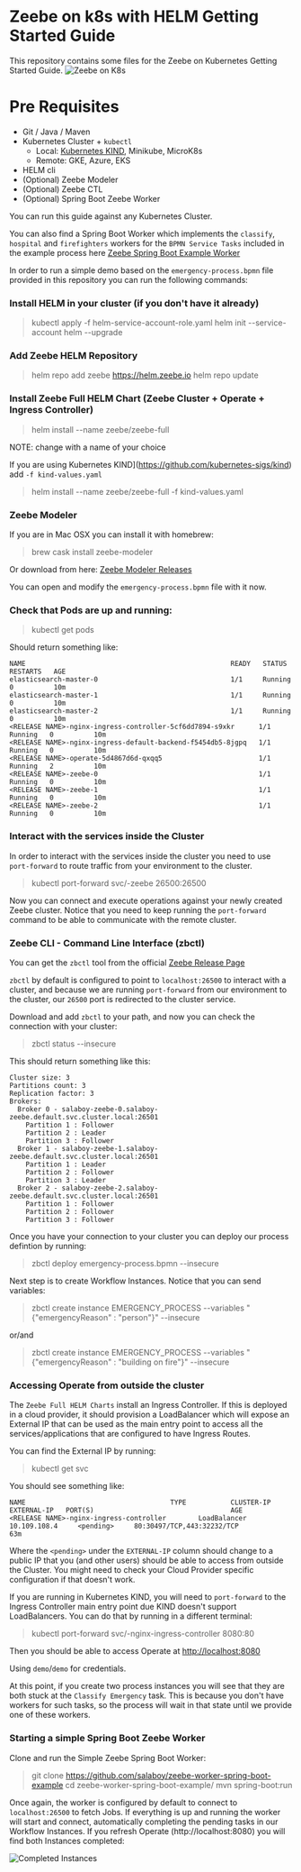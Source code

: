 # Zeebe on k8s with HELM Getting Started Guide
This repository contains some files for the Zeebe on Kubernetes Getting Started Guide. 
![Zeebe on K8s](imgs/zeebe-on-k8s.png)

# Pre Requisites
- Git / Java / Maven
- Kubernetes Cluster + `kubectl`
  - Local: [Kubernetes KIND](https://github.com/kubernetes-sigs/kind), Minikube, MicroK8s
  - Remote: GKE, Azure, EKS
- HELM cli 
- (Optional) Zeebe Modeler
- (Optional) Zeebe CTL
- (Optional) Spring Boot Zeebe Worker

You can run this guide against any Kubernetes Cluster. 

You can also find a Spring Boot Worker which implements the `classify`, `hospital` and `firefighters` workers for the `BPMN Service Tasks` included in the example process here [Zeebe Spring Boot Example Worker](https://github.com/salaboy/zeebe-worker-spring-boot-example)


In order to run a simple demo based on the `emergency-process.bpmn` file provided in this repository you can run the following commands:

### Install HELM in your cluster (if you don't have it already)
> kubectl apply -f helm-service-account-role.yaml
> helm init --service-account helm --upgrade 

### Add Zeebe HELM Repository
> helm repo add zeebe https://helm.zeebe.io
> helm repo update

### Install Zeebe Full HELM Chart (Zeebe Cluster + Operate + Ingress Controller)
> helm install --name <RELEASE NAME> zeebe/zeebe-full

NOTE: change <RELEASE NAME> with a name of your choice

If you are using Kubernetes KIND](https://github.com/kubernetes-sigs/kind) add `-f kind-values.yaml`
> helm install --name <RELEASE NAME> zeebe/zeebe-full -f kind-values.yaml

### Zeebe Modeler
If you are in Mac OSX you can install it with homebrew:
> brew cask install zeebe-modeler

Or download from here: [Zeebe Modeler Releases](https://github.com/zeebe-io/zeebe-modeler/releases)

You can open and modify the `emergency-process.bpmn` file with it now. 

### Check that Pods are up and running: 
> kubectl get pods

Should return something like: 
```
NAME                                                   READY   STATUS    RESTARTS   AGE
elasticsearch-master-0                                 1/1     Running   0          10m
elasticsearch-master-1                                 1/1     Running   0          10m
elasticsearch-master-2                                 1/1     Running   0          10m
<RELEASE NAME>-nginx-ingress-controller-5cf6dd7894-s9xkr      1/1     Running   0          10m
<RELEASE NAME>-nginx-ingress-default-backend-f5454db5-8jgpq   1/1     Running   0          10m
<RELEASE NAME>-operate-5d4867d6d-qxqq5                        1/1     Running   2          10m
<RELEASE NAME>-zeebe-0                                        1/1     Running   0          10m
<RELEASE NAME>-zeebe-1                                        1/1     Running   0          10m
<RELEASE NAME>-zeebe-2                                        1/1     Running   0          10m
```

### Interact with the services inside the Cluster
In order to interact with the services inside the cluster you need to use `port-forward` to route traffic from your environment to the cluster. 
> kubectl port-forward svc/<RELEASE NAME>-zeebe 26500:26500

Now you can connect and execute operations against your newly created Zeebe cluster. 
Notice that you need to keep running the `port-forward` command to be able to communicate with the remote cluster.

### Zeebe CLI - Command Line Interface (zbctl)
You can get the `zbctl` tool from the official [Zeebe Release Page](https://github.com/zeebe-io/zeebe/releases) 

`zbctl` by default is configured to point to `localhost:26500` to interact with a cluster, and because we are running `port-forward` from our environment to the cluster, our `26500` port is redirected to the cluster service. 

Download and add `zbctl` to your path, and now you can check the connection with your cluster:
> zbctl status --insecure

This should return something like this: 
```
Cluster size: 3
Partitions count: 3
Replication factor: 3
Brokers:
  Broker 0 - salaboy-zeebe-0.salaboy-zeebe.default.svc.cluster.local:26501
    Partition 1 : Follower
    Partition 2 : Leader
    Partition 3 : Follower
  Broker 1 - salaboy-zeebe-1.salaboy-zeebe.default.svc.cluster.local:26501
    Partition 1 : Leader
    Partition 2 : Follower
    Partition 3 : Leader
  Broker 2 - salaboy-zeebe-2.salaboy-zeebe.default.svc.cluster.local:26501
    Partition 1 : Follower
    Partition 2 : Follower
    Partition 3 : Follower
```

Once you have your connection to your cluster you can deploy our process defintion by running: 
> zbctl deploy emergency-process.bpmn --insecure

Next step is to create Workflow Instances. Notice that you can send variables: 
> zbctl create instance EMERGENCY_PROCESS --variables "{\"emergencyReason\" : \"person\"}" --insecure

or/and

> zbctl create instance EMERGENCY_PROCESS --variables "{\"emergencyReason\" : \"building on fire\"}" --insecure

### Accessing Operate from outside the cluster
The `Zeebe Full HELM Charts` install an Ingress Controller. If this is deployed in a cloud provider, it should provision a LoadBalancer which will expose an External IP that can be used as the main entry point to access all the services/applications that are configured to have Ingress Routes. 

You can find the External IP by running: 
> kubectl get svc

You should see something like: 
```
NAME                                    TYPE           CLUSTER-IP       EXTERNAL-IP   PORT(S)                                  AGE
<RELEASE NAME>-nginx-ingress-controller        LoadBalancer   10.109.108.4     <pending>     80:30497/TCP,443:32232/TCP               63m
```

Where the `<pending>` under the `EXTERNAL-IP` column should change to a public IP that you (and other users) should be able to access from outside the Cluster. You might need to check your Cloud Provider specific configuration if that doesn't work. 

If you are running in Kubernetes KIND, you will need to `port-forward` to the Ingress Controller main entry point due KIND doesn't support LoadBalancers. You can do that by running in a different terminal:

> kubectl port-forward svc/<RELEASE NAME>-nginx-ingress-controller 8080:80

Then you should be able to access Operate at [http://localhost:8080](http://localhost:8080/)

Using `demo`/`demo` for credentials. 

At this point, if you create two process instances you will see that they are both stuck at the `Classify Emergency` task. This is because you don't have workers for such tasks, so the process will wait in that state until we provide one of these workers. 

### Starting a simple Spring Boot Zeebe Worker

Clone and run the Simple Zeebe Spring Boot Worker:
> git clone https://github.com/salaboy/zeebe-worker-spring-boot-example
> cd  zeebe-worker-spring-boot-example/
> mvn spring-boot:run

Once again, the worker is configured by default to connect to `localhost:26500` to fetch Jobs. If everything is up and running the worker will start and connect, automatically completing the pending tasks in our Workflow Instances. 
If you refresh Operate (http://localhost:8080) you will find both Instances completed:

![Completed Instances](imgs/completed.png)
